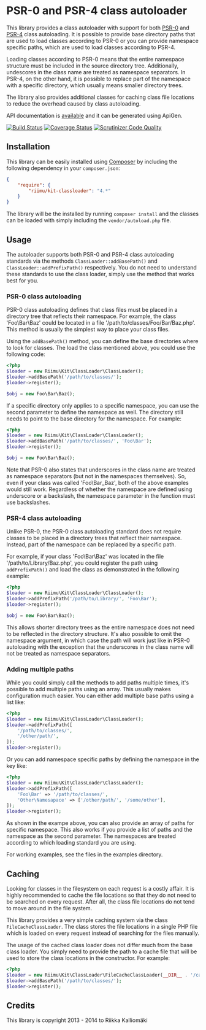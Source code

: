 # PSR-0 and PSR-4 class autoloader #

This library provides a class autoloader with support for both
[PSR-0](http://www.php-fig.org/psr/psr-0/) and [PSR-4](http://www.php-fig.org/psr/psr-4/)
class autoloading. It is possible to provide base directory paths that
are used to load classes according to PSR-0 or you can provide namespace
specific paths, which are used to load classes according to PSR-4.

Loading classes according to PSR-0 means that the entire namespace structure
must be included in the source directory tree. Additionally, undescores in
the class name are treated as namespace separators. In PSR-4, on the other
hand, it is possible to replace part of the namespace with a specific directory,
which usually means smaller directory trees.

The library also provides additional classes for caching class file locations
to reduce the overhead caused by class autoloading.

API documentation is [available](http://kit.riimu.net/api/classloader/) and it
can be generated using ApiGen.

[![Build Status](https://travis-ci.org/Riimu/Kit-ClassLoader.svg?branch=master)](https://travis-ci.org/Riimu/Kit-ClassLoader)
[![Coverage Status](https://coveralls.io/repos/Riimu/Kit-ClassLoader/badge.png?branch=master)](https://coveralls.io/r/Riimu/Kit-ClassLoader?branch=master)
[![Scrutinizer Code Quality](https://scrutinizer-ci.com/g/Riimu/Kit-ClassLoader/badges/quality-score.png?b=master)](https://scrutinizer-ci.com/g/Riimu/Kit-ClassLoader/?branch=master)

## Installation ##

This library can be easily installed using [Composer](http://getcomposer.org/)
by including the following dependency in your `composer.json`:

```json
{
    "require": {
        "riimu/kit-classloader": "4.*"
    }
}
```

The library will be the installed by running `composer install` and the classes
can be loaded with simply including the `vendor/autoload.php` file.

## Usage ##

The autoloader supports both PSR-0 and PSR-4 class autoloading standards via
the methods `ClassLoader::addBasePath()` and `ClassLoader::addPrefixPath()`
respectively. You do not need to understand these standards to use the class
loader, simply use the method that works best for you.

### PSR-0 class autoloading ###

PSR-0 class autoloading defines that class files must be placed in a directory
tree that reflects their namespace. For example, the class 'Foo\Bar\Baz' could
be located in a file '/path/to/classes/Foo/Bar/Baz.php'. This method is usually
the simplest way to place your class files.

Using the `addBasePath()` method, you can define the base directories where to
look for classes. The load the class mentioned above, you could use the
following code:

```php
<?php
$loader = new Riimu\Kit\ClassLoader\ClassLoader();
$loader->addBasePath('/path/to/classes/');
$loader->register();

$obj = new Foo\Bar\Baz();
```

If a specific directory only applies to a specific namespace, you can use the
second parameter to define the namespace as well. The directory still needs to
point to the base directory for the namespace. For example:

```php
<?php
$loader = new Riimu\Kit\ClassLoader\ClassLoader();
$loader->addBasePath('/path/to/classes/', 'Foo\Bar');
$loader->register();

$obj = new Foo\Bar\Baz();
```

Note that PSR-0 also states that underscores in the class name are treated as
namespace separators (but not in the namespaces themselves). So, even if your
class was called 'Foo\Bar_Baz', both of the above examples would still work.
Regardless of whether the namespace are defined using underscore or a backslash,
the namespace parameter in the function must use backslashes.

### PSR-4 class autoloading ###

Unlike PSR-0, the PSR-0 class autoloading standard does not require classes to
be placed in a directory trees that reflect their namespace. Instead, part of
the namespace can be replaced by a specific path.

For example, if your class 'Foo\Bar\Baz' was located in the file
'/path/to/Library/Baz.php', you could register the path using `addPrefixPath()`
and load the class as demonstrated in the following example:

```php
<?php
$loader = new Riimu\Kit\ClassLoader\ClassLoader();
$loader->addPrefixPath('/path/to/Library/', 'Foo\Bar');
$loader->register();

$obj = new Foo\Bar\Baz();
```

This allows shorter directory trees as the entire namespace does not need to
be reflected in the directory structure. It's also possible to omit the
namespace argument, in which case the path will work just like in PSR-0
autoloading with the exception that the underscores in the class name will not
be treated as namespace separators.

### Adding multiple paths ###

While you could simply call the methods to add paths multiple times, it's
possible to add multiple paths using an array. This usually makes configuration
much easier. You can either add multiple base paths using a list like:

```php
<?php
$loader = new Riimu\Kit\ClassLoader\ClassLoader();
$loader->addPrefixPath([
    '/path/to/classes/',
    '/other/path/',
]);
$loader->register();
```

Or you can add namespace specific paths by defining the namespace in the key
like:

```php
<?php
$loader = new Riimu\Kit\ClassLoader\ClassLoader();
$loader->addPrefixPath([
    'Foo\Bar' => '/path/to/classes/',
    'Other\Namesapace' => ['/other/path/', '/some/other'],
]);
$loader->register();
```

As shown in the exampe above, you can also provide an array of paths for
specific namespace. This also works if you provide a list of paths and the
namespace as the second parameter. The namespaces are treated according to
which loading standard you are using.

For working examples, see the files in the examples directory.

## Caching ##

Looking for classes in the filesystem on each request is a costly affair. It is
highly recommended to cache the file locations so that they do not need to be
searched on every request. After all, the class file locations do not tend to
move around in the file system.

This library provides a very simple caching system via the class
`FileCacheClassLoader`. The class stores the file locations in a single PHP file
which is loaded on every request instead of searching for the files manually.

The usage of the cached class loader does not differ much from the base class
loader. You simply need to provide the path to a cache file that will be used
to store the class locations in the constructor. For example:

```php
<?php
$loader = new Riimu\Kit\ClassLoader\FileCacheClassLoader(__DIR__ . '/cache.php');
$loader->addBasePath('/path/to/classes/');
$loader->register();
```

## Credits ##

This library is copyright 2013 - 2014 to Riikka Kalliomäki
